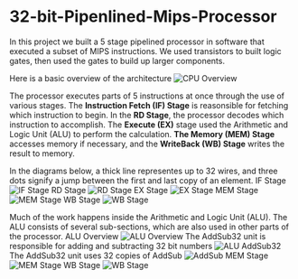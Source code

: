 # 32-bit-Pipenlined-Mips-Processor
In this project we built a 5 stage pipelined processor in software that executed a subset of MIPS instructions. We used transistors to built logic gates, then used the gates to build up larger components. 

Here is a basic overview of the architecture
![CPU Overview](https://github.com/billpottle/32-bit-Pipenlined-Mips-Processor/blob/master/images/CPUOverview.jpg)

The processor executes parts of 5 instructions at once through the use of various stages. The **Instruction Fetch (IF) Stage** is reasonsible for fetching which instruction to begin. In the **RD Stage**, the processor decodes which instruction to accomplish.  The **Execute (EX)** stage used the Arithmetic and Logic Unit (ALU) to perform the calculation. **The Memory (MEM) Stage** accesses memory if necessary, and the **WriteBack (WB) Stage** writes the result to memory.  

In the diagrams below, a thick line representes up to 32 wires, and three dots signify a jump between the first and last copy of an element. 
IF Stage
![IF Stage](https://github.com/billpottle/32-bit-Pipenlined-Mips-Processor/blob/master/images/IFetch.jpg)
RD Stage
![RD Stage](https://github.com/billpottle/32-bit-Pipenlined-Mips-Processor/blob/master/images/RD.jpg)
EX Stage
![EX Stage](https://github.com/billpottle/32-bit-Pipenlined-Mips-Processor/blob/master/images/EX.jpg)
MEM Stage
![MEM Stage](https://github.com/billpottle/32-bit-Pipenlined-Mips-Processor/blob/master/images/MEM.jpg)
WB Stage
![WB Stage](https://github.com/billpottle/32-bit-Pipenlined-Mips-Processor/blob/master/images/WB.jpg)

Much of the work happens inside the Arithmetic and Logic Unit (ALU). The ALU consists of several sub-sections, which are also used in other parts of the processor. 
ALU Overview
![ALU Overview](https://github.com/billpottle/32-bit-Pipenlined-Mips-Processor/blob/master/images/ALU.jpg)
The AddSub32 unit is responsible for adding and subtracting 32 bit numbers
![ALU AddSub32](https://github.com/billpottle/32-bit-Pipenlined-Mips-Processor/blob/master/images/ALU-addsub32.jpg)
The AddSub32 unit uses 32 copies of AddSub
![AddSub](https://github.com/billpottle/32-bit-Pipenlined-Mips-Processor/blob/master/images/ALU-addsub.jpg)
MEM Stage
![MEM Stage](https://github.com/billpottle/32-bit-Pipenlined-Mips-Processor/blob/master/images/MEM.jpg)
WB Stage
![WB Stage](https://github.com/billpottle/32-bit-Pipenlined-Mips-Processor/blob/master/images/WB.jpg)
